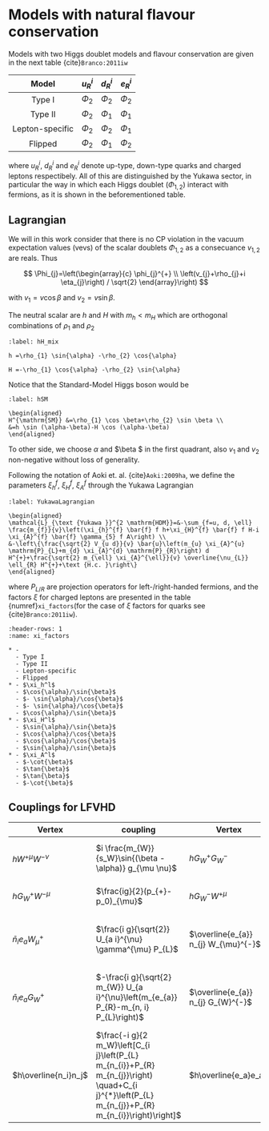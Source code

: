 # Models with natural flavour conservation

Models with two Higgs doublet models and flavour conservation are given in the next table {cite}`Branco:2011iw`


|    **Model**     |  $u_{R}^{i}$   | $d_{R}^{i}$  |  $e_{R}^{i}$   |
| :------------:   | :-------------: |:------------: | :-------------: |
| Type I           | $\Phi_{2}$ | $\Phi_{2}$ | $\Phi_{2}$ | 
| Type II          | $\Phi_{2}$ | $\Phi_{1}$ | $\Phi_{1}$ | 
|  Lepton-specific | $\Phi_{2}$ | $\Phi_{2}$ | $\Phi_{1}$ | 
|      Flipped     | $\Phi_{2}$ | $\Phi_{1}$ | $\Phi_{2}$ | 

where $u_{R}^{i}$, $d_{R}^{i}$ and $e_{R}^{i}$ denote up-type, down-type quarks and charged leptons respectibely. All of this are distinguished by the Yukawa sector, in particular the way in which each Higgs doublet ($\Phi_{1,2}$) interact with fermions, as it is shown in the beforementioned table. 

## Lagrangian

We will in this work consider that there is no CP violation in the vacuum expectation values (vevs) of the scalar doublets $\Phi_{1,2}$ as a consecuance $v_{1,2}$ are reals. Thus

$$
\Phi_{j}=\left(\begin{array}{c}
\phi_{j}^{+} \\
\left(v_{j}+\rho_{j}+i \eta_{j}\right) / \sqrt{2}
\end{array}\right)
$$

with $v_1 = v \cos{\beta}$ and $v_2 = v \sin{\beta}$. 

The neutral scalar are $h$ and $H$ with $m_h < m_H$ which are orthogonal combinations of $\rho_1$ and $\rho_2$ 

```{math}
:label: hH_mix

h =\rho_{1} \sin{\alpha} -\rho_{2} \cos{\alpha}

H =-\rho_{1} \cos{\alpha} -\rho_{2} \sin{\alpha}
```

Notice that the Standard-Model Higgs boson would be

```{math}
:label: hSM

\begin{aligned}
H^{\mathrm{SM}} &=\rho_{1} \cos \beta+\rho_{2} \sin \beta \\
&=h \sin (\alpha-\beta)-H \cos (\alpha-\beta)
\end{aligned}
```

To other side, we choose $\alpha$ and $\beta $ in the first quadrant, also $v_1$ and $v_2$ non-negative without loss of generality. 

Following the notation of Aoki et. al. {cite}`Aoki:2009ha`, we define the parameters $\xi_h^f$, $\xi_H^f$, $\xi_A^f$ through the Yukawa Lagrangian

```{math}
:label: YukawaLagrangian

\begin{aligned}
\mathcal{L}_{\text {Yukawa }}^{2 \mathrm{HDM}}=&-\sum_{f=u, d, \ell} \frac{m_{f}}{v}\left(\xi_{h}^{f} \bar{f} f h+\xi_{H}^{f} \bar{f} f H-i \xi_{A}^{f} \bar{f} \gamma_{5} f A\right) \\
&-\left\{\frac{\sqrt{2} V_{u d}}{v} \bar{u}\left(m_{u} \xi_{A}^{u} \mathrm{P}_{L}+m_{d} \xi_{A}^{d} \mathrm{P}_{R}\right) d H^{+}+\frac{\sqrt{2} m_{\ell} \xi_{A}^{\ell}}{v} \overline{\nu_{L}} \ell_{R} H^{+}+\text {H.c. }\right\}
\end{aligned}
```

where $P_{L/R}$ are projection operators for left-/right-handed fermions, and the factors $\xi$ for charged leptons are presented in the table  {numref}`xi_factors`(for the case of $\xi$ factors for quarks see {cite}`Branco:2011iw`).

```{list-table}
:header-rows: 1
:name: xi_factors

* - 
  - Type I 
  - Type II
  - Lepton-specific
  - Flipped 
* - $\xi_h^l$
  - $\cos{\alpha}/\sin{\beta}$
  - $- \sin{\alpha}/\cos{\beta}$
  - $- \sin{\alpha}/\cos{\beta}$
  - $\cos{\alpha}/\sin{\beta}$
* - $\xi_H^l$
  - $\sin{\alpha}/\sin{\beta}$
  - $\cos{\alpha}/\cos{\beta}$
  - $\cos{\alpha}/\cos{\beta}$
  - $\sin{\alpha}/\sin{\beta}$
* - $\xi_A^l$
  - $-\cot{\beta}$
  - $\tan{\beta}$
  - $\tan{\beta}$
  - $-\cot{\beta}$
```

## Couplings for LFVHD


|Vertex|coupling|Vertex|coupling|
|-------------------------------------------------|------------------------------------------------------------------------------------------------------------------------------|------------------------------------------------------|---------------------------------------------------------------------------------------------------------------------------------|
|$h W^{+\mu} W^{-\nu}$|$i  \frac{m_{W}}{s_W}\sin{(\beta - \alpha)} g_{\mu \nu}$|$h G_{W}^{+} G_{W}^{-}$|$\frac{-i m_h^2}{2 s_W m_W} \sin{(\beta - \alpha)}$|
|$h G_{W}^{+} {W}^{-\mu}$|$\frac{ig}{2}(p_{+}- p_0)_{\mu}$|$h G_{W}^{-} W^{+\mu}$|$\frac{i g}{2}\left(p_{0}-p_{-}\right)_{\mu}$|
|$\bar{n}_{i} e_{a} W_{\mu}^{+}$|$\frac{i g}{\sqrt{2}} U_{a i}^{\nu} \gamma^{\mu} P_{L}$|$\overline{e_{a}} n_{j} W_{\mu}^{-}$|$\frac{i g}{\sqrt{2}} U_{a j}^{\nu *} \gamma^{\mu} P_{L}$|
|$\bar{n}_{i} e_{a} G_{W}^{+}$|$-\frac{i g}{\sqrt{2} m_{W}} U_{a i}^{\nu}\left(m_{e_{a}} P_{R}-m_{n, i} P_{L}\right)$|$\overline{e_{a}} n_{j} G_{W}^{-}$|$-\frac{i g}{\sqrt{2} m_{W}} U_{a j}^{\nu *}\left(m_{e_{a}} P_{L}-m_{n, j} P_{R}\right)$|
|$h\overline{n_i}n_j$|$\frac{-i g}{2 m_W}\left[C_{i j}\left(P_{L} m_{n_{i}}+P_{R} m_{n_{j}}\right) \quad+C_{i j}^{*}\left(P_{L} m_{n_{j}}+P_{R} m_{n_{i}}\right)\right]$|$h\overline{e_a}e_a$|$\frac{-ig m_{e_a}}{2 m_W}$|